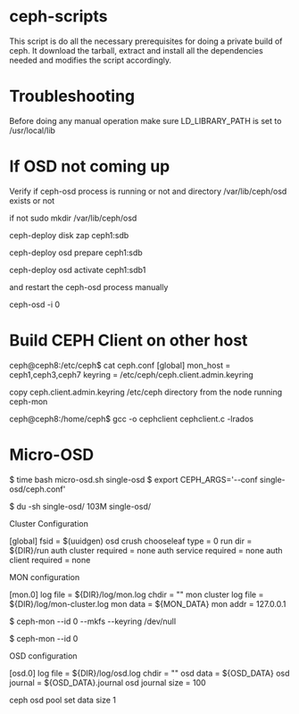 # ceph-scripts
This script is do all the necessary prerequisites for doing a private build of ceph.
It download the tarball, extract and install all the dependencies needed and modifies the script accordingly.


Troubleshooting
===============
Before doing any manual operation make sure LD_LIBRARY_PATH is set to /usr/local/lib

If OSD not coming up
====================
Verify if ceph-osd process is running or not and directory /var/lib/ceph/osd exists or not

if not
sudo  mkdir /var/lib/ceph/osd

ceph-deploy disk zap ceph1:sdb

ceph-deploy osd prepare ceph1:sdb

ceph-deploy osd activate ceph1:sdb1

and restart the ceph-osd process manually

ceph-osd -i 0

Build CEPH Client on other host
===============================
ceph@ceph8:/etc/ceph$ cat ceph.conf 
[global]
mon_host = ceph1,ceph3,ceph7
keyring = /etc/ceph/ceph.client.admin.keyring

copy ceph.client.admin.keyring /etc/ceph directory from the node running ceph-mon

ceph@ceph8:/home/ceph$ gcc -o cephclient cephclient.c -lrados


Micro-OSD
=========
$ time bash micro-osd.sh single-osd
$ export CEPH_ARGS='--conf single-osd/ceph.conf'

$ du -sh single-osd/
103M    single-osd/

Cluster Configuration

[global]
fsid = $(uuidgen)
osd crush chooseleaf type = 0
run dir = ${DIR}/run
auth cluster required = none
auth service required = none
auth client required = none

MON configuration

[mon.0]
log file = ${DIR}/log/mon.log
chdir = ""
mon cluster log file = ${DIR}/log/mon-cluster.log
mon data = ${MON_DATA}
mon addr = 127.0.0.1

$ ceph-mon --id 0 --mkfs --keyring /dev/null

$ ceph-mon --id 0

OSD configuration

[osd.0]
log file = ${DIR}/log/osd.log
chdir = ""
osd data = ${OSD_DATA}
osd journal = ${OSD_DATA}.journal
osd journal size = 100

ceph osd pool set data size 1
